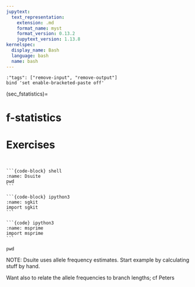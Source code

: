 ```yaml
---
jupytext:
  text_representation:
    extension: .md
    format_name: myst
    format_version: 0.13.2
    jupytext_version: 1.13.8
kernelspec:
  display_name: Bash
  language: bash
  name: bash
---
```



```{code-cell} bash
:"tags": ["remove-input", "remove-output"]
bind 'set enable-bracketed-paste off'
```


(sec_fstatistics)=

# f-statistics #

# Exercises #

````{tab-set-code}


```{code-block} shell
:name: Dsuite
pwd
```

```{code-block} ipython3
:name: sgkit
import sgkit
```

```{code} ipython3
:name: msprime
import msprime
```

````

```{code-cell} bash
pwd
```

NOTE: Dsuite uses allele frequency estimates. Start example by
calculating stuff by hand.


Want also to relate the allele frequencies to branch lengths; cf
Peters
